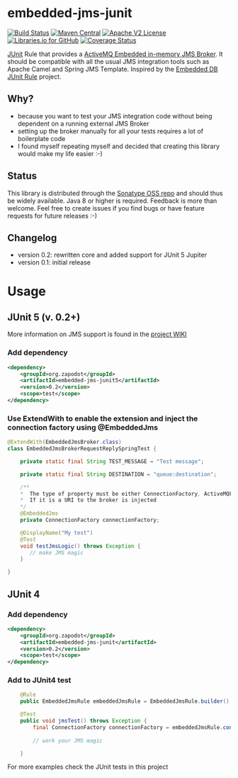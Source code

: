 embedded-jms-junit
=================

[![Build Status](https://travis-ci.org/zapodot/embedded-jms-junit.svg)](https://travis-ci.org/zapodot/embedded-jms-junit)
[![Maven Central](https://maven-badges.herokuapp.com/maven-central/org.zapodot/embedded-jms-junit/badge.svg)](https://maven-badges.herokuapp.com/maven-central/org.zapodot/embedded-jms-junit)
[![Apache V2 License](http://img.shields.io/badge/license-Apache%20V2-blue.svg)](//github.com/zapodot/embedded-jms-junit/blob/master/LICENSE)
[![Libraries.io for GitHub](https://img.shields.io/librariesio/github/zapodot/embedded-jms-junit.svg)](https://libraries.io/github/zapodot/embedded-db-junit)
[![Coverage Status](https://coveralls.io/repos/github/zapodot/embedded-jms-junit/badge.svg?branch=master)](https://coveralls.io/github/zapodot/embedded-jms-junit?branch=master)

[JUnit](http://junit.org/) Rule that provides a [ActiveMQ Embedded in-memory JMS Broker](http://activemq.apache.org/). 
It should be compatible with all the usual JMS integration tools such as Apache Camel and Spring JMS Template. Inspired by the [Embedded DB JUnit Rule](//github.com/zapodot/embedded-db-junit) project.

## Why?
* because you want to test your JMS integration code without being dependent on a running external JMS Broker
* setting up the broker manually for all your tests requires a lot of boilerplate code
* I found myself repeating myself and decided that creating this library would make my life easier :-)

## Status
This library is distributed through the [Sonatype OSS repo](https://oss.sonatype.org/) and should thus be widely available. Java 8 or higher is required.
Feedback is more than welcome. Feel free to create issues if you find bugs or have feature requests for future releases :-)

## Changelog
* version 0.2: rewritten core and added support for JUnit 5 Jupiter
* version 0.1: initial release

# Usage
## JUnit 5 (v. 0.2+)
More information on JMS support is found in the [project WIKI](//github.com/zapodot/embedded-jms-junit/wiki/Using-with-JUnit-5-Jupiter)
### Add dependency
```xml
<dependency>
    <groupId>org.zapodot</groupId>
    <artifactId>embedded-jms-junit5</artifactId>
    <version>0.2</version>
    <scope>test</scope>
</dependency>
```
### Use ExtendWith to enable the extension and inject the connection factory using @EmbeddedJms
```java 
@ExtendWith(EmbeddedJmsBroker.class)
class EmbeddedJmsBrokerRequestReplySpringTest {

    private static final String TEST_MESSAGE = "Test message";

    private static final String DESTINATION = "queue:destination";

    /**
    *  The type of property must be either ConnectionFactory, ActiveMQFactory or URI.
    *  If it is a URI to the broker is injected
    */
    @EmbeddedJms 
    private ConnectionFactory connectionFactory;

    @DisplayName("My test")
    @Test
    void testJmsLogic() throws Exception {
       // make JMS magic
    }

}
``` 
## JUnit 4
### Add dependency
```xml
<dependency>
    <groupId>org.zapodot</groupId>
    <artifactId>embedded-jms-junit</artifactId>
    <version>0.2</version>
    <scope>test</scope>
</dependency>
```

### Add to JUnit4 test
```java
    @Rule
    public EmbeddedJmsRule embeddedJmsRule = EmbeddedJmsRule.builder().build();

    @Test
    public void jmsTest() throws Exception {
        final ConnectionFactory connectionFactory = embeddedJmsRule.connectionFactory();
        
        // work your JMS magic

    }
```
For more examples check the JUnit tests in this project
